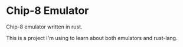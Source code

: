 # Chip-8 Emulator
Chip-8 emulator written in rust.

This is a project I'm using to learn about both emulators and rust-lang.
